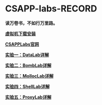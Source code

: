 # CSAPP-labs-RECORD
**读万卷书，不如行万里路。**

**[虚拟机下载安装](https://blog.csdn.net/stpeace/article/details/78598333)**

**[CSAPPLabs官网](http://csapp.cs.cmu.edu/3e/labs.html)**

**[实验一：DataLab详解](https://www.jianshu.com/p/9e509ddcec50)**

**[实验二：BombLab详解](https://www.jianshu.com/p/d14e1fbd4b5f)**

**[实验三：MollocLab详解](https://www.jianshu.com/p/6e59fde0e6c0)**

**[实验四：ShellLab详解](https://www.jianshu.com/p/43533495d30a)**


**[实验五：ProxyLab详解](https://www.jianshu.com/p/8c4bfc9e3d3b)**
